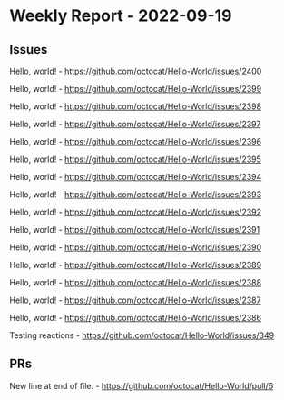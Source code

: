 # Weekly Report - 2022-09-19

## Issues

Hello, world! - https://github.com/octocat/Hello-World/issues/2400

Hello, world! - https://github.com/octocat/Hello-World/issues/2399

Hello, world! - https://github.com/octocat/Hello-World/issues/2398

Hello, world! - https://github.com/octocat/Hello-World/issues/2397

Hello, world! - https://github.com/octocat/Hello-World/issues/2396

Hello, world! - https://github.com/octocat/Hello-World/issues/2395

Hello, world! - https://github.com/octocat/Hello-World/issues/2394

Hello, world! - https://github.com/octocat/Hello-World/issues/2393

Hello, world! - https://github.com/octocat/Hello-World/issues/2392

Hello, world! - https://github.com/octocat/Hello-World/issues/2391

Hello, world! - https://github.com/octocat/Hello-World/issues/2390

Hello, world! - https://github.com/octocat/Hello-World/issues/2389

Hello, world! - https://github.com/octocat/Hello-World/issues/2388

Hello, world! - https://github.com/octocat/Hello-World/issues/2387

Hello, world! - https://github.com/octocat/Hello-World/issues/2386

Testing reactions - https://github.com/octocat/Hello-World/issues/349



## PRs

New line at end of file. - https://github.com/octocat/Hello-World/pull/6


